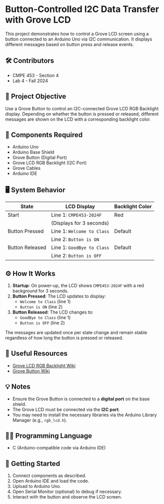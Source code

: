 # Button-Controlled I2C Data Transfer with Grove LCD

This project demonstrates how to control a Grove LCD screen using a button connected to an Arduino Uno via I2C communication. It displays different messages based on button press and release events.

## 🛠️ Contributors
- CMPE 453 - Section 4  
- Lab 4 - Fall 2024

## 🎯 Project Objective

Use a Grove Button to control an I2C-connected Grove LCD RGB Backlight display. Depending on whether the button is pressed or released, different messages are shown on the LCD with a corresponding backlight color.

## 🧰 Components Required

- Arduino Uno  
- Arduino Base Shield  
- Grove Button (Digital Port)  
- Grove LCD RGB Backlight (I2C Port)  
- Grove Cables  
- Arduino IDE

## 🖥️ System Behavior

| State | LCD Display | Backlight Color |
|-------|-------------|-----------------|
| Start | Line 1: `CMPE453-2024F` | Red |
|       | (Displays for 3 seconds) | |
| Button Pressed | Line 1: `Welcome to Class` | Default |
|                | Line 2: `Button is ON` | |
| Button Released | Line 1: `GoodBye to Class` | Default |
|                 | Line 2: `Button is OFF` | |

## ⚙️ How It Works

1. **Startup**: On power-up, the LCD shows `CMPE453-2024F` with a red background for 3 seconds.
2. **Button Pressed**: The LCD updates to display:
   - `Welcome to Class` (line 1)
   - `Button is ON` (line 2)
3. **Button Released**: The LCD changes to:
   - `GoodBye to Class` (line 1)
   - `Button is OFF` (line 2)

The messages are updated once per state change and remain stable regardless of how long the button is pressed or released.

## 📂 Useful Resources

- [Grove LCD RGB Backlight Wiki](https://wiki.seeedstudio.com/Grove-LCD_RGB_Backlight/)
- [Grove Button Wiki](https://wiki.seeedstudio.com/Grove-Button/)

## 💡 Notes

- Ensure the Grove Button is connected to a **digital port** on the base shield.
- The Grove LCD must be connected via the **I2C port**.
- You may need to install the necessary libraries via the Arduino Library Manager (e.g., `rgb_lcd.h`).

## 👨‍💻 Programming Language

- C (Arduino-compatible code via Arduino IDE)

## 🚀 Getting Started

1. Connect components as described.
2. Open Arduino IDE and load the code.
3. Upload to Arduino Uno.
4. Open Serial Monitor (optional) to debug if necessary.
5. Interact with the button and observe the LCD screen.

